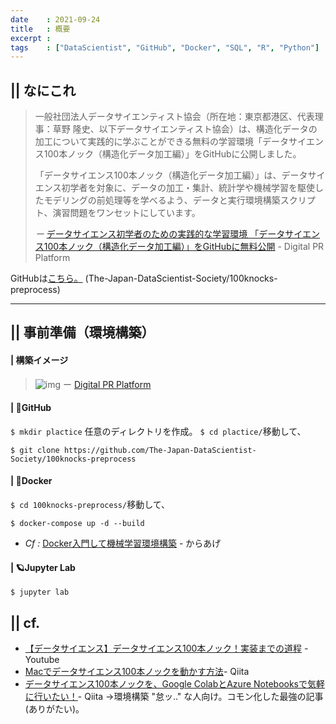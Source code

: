 ```yaml
---
date    : 2021-09-24
title   : 概要
excerpt : 
tags    : ["DataScientist", "GitHub", "Docker", "SQL", "R", "Python"]
---
```


## || なにこれ
> 一般社団法人データサイエンティスト協会（所在地：東京都港区、代表理事：草野 隆史、以下データサイエンティスト協会）は、構造化データの加工について実践的に学ぶことができる無料の学習環境「データサイエンス100本ノック（構造化データ加工編）」をGitHubに公開しました。
>
>「データサイエンス100本ノック（構造化データ加工編）」は、データサイエンス初学者を対象に、データの加工・集計、統計学や機械学習を駆使したモデリングの前処理等を学べるよう、データと実行環境構築スクリプト、演習問題をワンセットにしています。
>
> _ー_ [データサイエンス初学者のための実践的な学習環境 「データサイエンス100本ノック（構造化データ加工編）」をGitHubに無料公開](https://digitalpr.jp/r/39499) - Digital PR Platform

GitHubは[こちら。](https://github.com/The-Japan-DataScientist-Society/100knocks-preprocess) (The-Japan-DataScientist-Society/100knocks-preprocess)

---
## || 事前準備（環境構築）
#### | 構築イメージ
> ![img](https://user.pr-automation.jp/simg/1731/39499/700_277_202006151645535ee727319bac0.JPG)
> ー [Digital PR Platform](https://digitalpr.jp/r/39499)

#### | 🐙GitHub
`$ mkdir plactice` 任意のディレクトリを作成。
`$ cd plactice/`移動して、
```SHELL
$ git clone https://github.com/The-Japan-DataScientist-Society/100knocks-preprocess
```

#### | 🐋Docker
`$ cd 100knocks-preprocess/`移動して、
```SHELL
$ docker-compose up -d --build
```
* _Cf :_ [Docker入門して機械学習環境構築](https://karaage.hatenadiary.jp/entry/2019/05/17/073000) - からあげ

#### | 🪐Jupyter Lab
```SHELL
$ jupyter lab
```


## || cf.
+ [【データサイエンス】データサイエンス100本ノック！実装までの道程](https://www.youtube.com/watch?v=mh8Z5d0-0PU) - Youtube
+ [Macでデータサイエンス100本ノックを動かす方法](https://qiita.com/karaage0703/items/1b18b1f4ab65d35afb5f)- Qiita
+ [データサイエンス100本ノックを、Google ColabとAzure Notebooksで気軽に行いたい！](https://qiita.com/noguhiro2002/items/de49db61b69c3dbc9282)- Qiita
→環境構築 "怠ッ.." な人向け。コモン化した最強の記事(ありがたい)。
